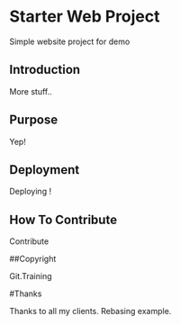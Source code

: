 # Starter Web Project

Simple website project for demo

## Introduction

More stuff..

## Purpose

Yep!

## Deployment

Deploying !

## How To Contribute

Contribute

##Copyright

Git.Training

#Thanks

Thanks to all my clients. Rebasing example.